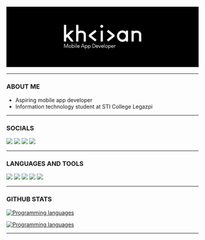 [![@khiancarasicas](https://raw.githubusercontent.com/khiancarasicas/khiancarasicas/main/media/banner.jpg)](https://khiancarasicas.github.io/)

----------------------------

### ABOUT ME
- Aspiring mobile app developer
- Information technology student at STI College Legazpi

----------------------------

### SOCIALS
<a href="https://www.instagram.com/khiancarasicas"><img src="https://img.shields.io/badge/INSTAGRAM-000?style=for-the-badge&logo=instagram&logoColor=fff
"></a> <a href="https://www.facebook.com/khiancarasicas"><img src="https://img.shields.io/badge/FACEBOOK-000?style=for-the-badge&logo=facebook&logoColor=fff
"></a> <a href="https://www.tiktok.com/@.khncrscs"><img src="https://img.shields.io/badge/TIKTOK-000?style=for-the-badge&logo=tiktok&logoColor=fff
"></a> <a href="https://ph.linkedin.com/in/khiancarasicas"><img src="https://img.shields.io/badge/LINKEDIN-000?style=for-the-badge&logo=linkedin&logoColor=fff"></a>

----------------------------

[//]: <> (Credits: khiancarasicas)
[//]: <> (Credits: Last edited on: Feb 07, 2024)
### LANGUAGES AND TOOLS
<a href="#"><img src="https://img.shields.io/badge/JAVA-000?style=for-the-badge&logo=android&logoColor=fff"></a> <a href="#"><img src="https://img.shields.io/badge/HTML5-000?style=for-the-badge&logo=html5&logoColor=ffffff&link=%23"></a> <a href="#"><img src="https://img.shields.io/badge/CSS3-000?style=for-the-badge&logo=css3&logoColor=ffffff&link=%23"></a> <a href="#"><img src="https://img.shields.io/badge/FIREBASE-000?style=for-the-badge&logo=firebase&logoColor=fff"></a> <a href="#"><img src="https://img.shields.io/badge/ANDROID%20STUDIO-bdbdbd?style=for-the-badge&logo=androidstudio&logoColor=000"></a>

----------------------------

### GITHUB STATS

[![Programming languages](https://github-readme-stats.vercel.app/api/top-langs/?username=khiancarasicas&theme=transparent)](https://github.com/khiancarasicas)

[![Programming languages](https://github-readme-stats.vercel.app/api?username=khiancarasicas&show_icons=true&theme=transparent)](https://github.com/khiancarasicas)

----------------------------

